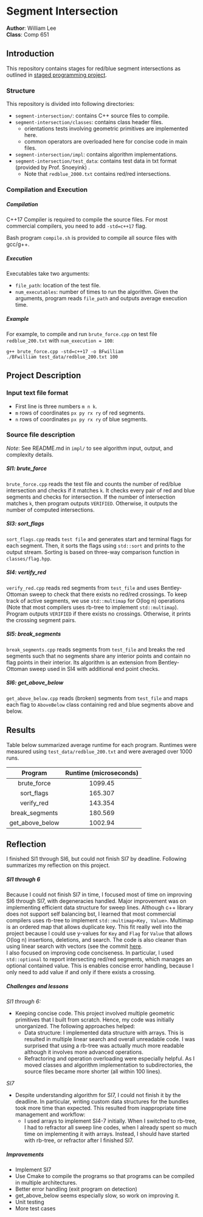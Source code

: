 # Segment Intersection
**Author**: William Lee  
**Class**: Comp 651

## Introduction
This repository contains stages for red/blue segment intersections as outlined in [staged programming project](https://raindrops.in/snoeyink/view/54084b864251df7f2f8b4567). 

### Structure
This repository is divided into following directories:

* `segment-intersection/`: contains C++ source files to compile. 
* `segment-intersection/classes`: contains class header files.
    * orientations tests involving geometric primitives are implemented here.
    * common operators are overloaded here for concise code in main files.
* `segment-intersection/impl`: contains algorithm implementations. 
* `segment-intersection/test_data`: contains test data in txt format (provided by Prof. Snoeyink) . 
    * Note that `redblue_2000.txt` contains red/red intersections.

### Compilation and Execution
##### Compilation
C++17 Compiler is required to compile the source files. For most commercial compilers, you need to add `-std=c++17` flag.  
  
Bash program `compile.sh` is provided to compile all source files with gcc/g++.

##### Execution 
Executables take two arguments: 
* `file_path`: location of the test file.
* `num_executables`: number of times to run the algorithm. 
Given the arguments, program reads `file_path` and outputs average execution time.

##### Example
For example, to compile and run `brute_force.cpp` on test file `redblue_200.txt` with `num_execution = 100`:
```
g++ brute_force.cpp -std=c++17 -o BFwilliam
./BFwilliam test_data/redblue_200.txt 100
```
## Project Description
### Input text file format
* First line is three numbers `m n k`.
* `m` rows of coordinates `px py rx ry` of red segments.
* `n` rows of coordinates `px py rx ry` of blue segments.

### Source file description
*Note*: See README.md in `impl/` to see algorithm input, output, and complexity details. 

##### SI1: brute_force
`brute_force.cpp` reads the test file and counts the number of red/blue intersection and checks if it matches `k`. It checks every pair of red and blue segments and checks for intersection. If the number of intersection matches `k`, then program outputs `VERIFIED`. Otherwise, it outputs the number of computed intersections. 

##### SI3: sort_flags 
`sort_flags.cpp` reads `test file` and generates start and terminal flags for each segment. Then, it sorts the flags using `std::sort` and prints to the output stream. Sorting is based on three-way comparison function in `classes/flag.hpp`. 

##### SI4: vertify_red
`verify_red.cpp` reads red segments from `test_file` and uses Bentley-Ottoman sweep to check that there exists no red/red crossings. To keep track of active segments, we use `std::multimap` for O(log n) operations (Note that most compilers uses rb-tree to implement `std::multimap`). Program outputs `VERIFIED` if there exists no crossings. Otherwise, it prints the crossing segment pairs.

##### SI5: break_segments
`break_segments.cpp` reads segments from `test_file` and breaks the red segments such that no segments share any interior points and contain no flag points in their interior. Its algorithm is an extension from Bentley-Ottoman sweep used in SI4 with additional end point checks.

##### SI6: get_above_below
`get_above_below.cpp` reads (broken) segments from `test_file` and maps each flag to `AboveBelow` class containing red and blue segments above and below.

## Results
Table below summarized average runtime for each program. Runtimes were measured using `test_data/redblue_200.txt` and were averaged over 1000 runs.

|     Program     | Runtime (microseconds) |
|:---------------:|:----------------------:|
|   brute_force   |         1099.45        |
|    sort_flags   |         165.307        |
|    verify_red   |         143.354        |
|  break_segments |         180.569        |
| get_above_below |         1002.94        |

## Reflection
I finished SI1 through SI6, but could not finish SI7 by deadline. Following summarizes my reflection on this project.

##### SI1 through 6
Because I could not finish SI7 in time, I focused most of time on improving SI6 through SI7, with degeneracies handled. Major improvement was on implementing efficient data structure for sweep lines. Although c++ library does not support self balancing bst, I learned that most commercial compilers uses rb-tree to implement `std::multimap<Key, Value>`. Multimap is an ordered map that allows duplicate key. This fit really well into the project because I could use y-values for `Key` and `Flag` for `Value` that allows O(log n) insertions, deletions, and search. The code is also cleaner than using linear search with vectors (see the commit [here](https://github.com/wlee221/segment-intersection/commit/f8c7129ba4d637267dead2989a9afba9e832198d).  
I also focused on improving code conciseness. In particular, I used `std::optional` to report intersecting red/red segments, which manages an optional contained value. This is enables concise error handling, because I only need to add value if and only if there exists a crossing.
##### Challenges and lessons
*SI1 through 6:* 
* Keeping concise code. This project involved multiple geometric primitives that I built from scratch. Hence, my code was initially unorganized. The following approaches helped:
    * Data structure: I implemented data structure with arrays. This is resulted in multiple linear search and overall unreadable code. I was surprised that using a rb-tree was actually much more readable although it involves more advanced operations.  
    * Refractoring and operation overloading were especially helpful. As I moved classes and algorithm implementation to subdirectories, the source files became more shorter (all within 100 lines).  
    
*SI7*
* Despite understanding algorithm for SI7, I could not finish it by the deadline. In particular, writing custom data structures for the bundles took more time than expected. This resulted from inappropriate time management and workflow:
    *  I used arrays to implement SI4-7 initially. When I switched to rb-tree, I had to refractor all sweep line codes, when I already spent so much time on implementing it with arrays. Instead, I should have started with rb-tree, or refractor after I finished SI7. 

##### Improvements
* Implement SI7 
* Use Cmake to compile the programs so that programs can be compiled in multiple architectures. 
* Better error handling (exit program on detection)
* get_above_below seems especially slow, so work on improving it.
* Unit testing
* More test cases
